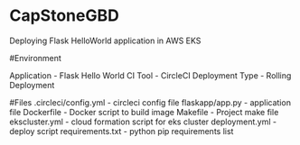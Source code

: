 # CapStoneGBD


Deploying Flask HelloWorld application in AWS EKS

#Environment

Application     - Flask Hello World
CI Tool         - CircleCI
Deployment Type - Rolling Deployment


#Files
.circleci/config.yml          - circleci config file
flaskapp/app.py               - application file
Dockerfile                    - Docker script to build image
Makefile                      - Project make file
ekscluster.yml                - cloud formation script for eks cluster
deployment.yml                - deploy script
requirements.txt              - python pip requirements list
